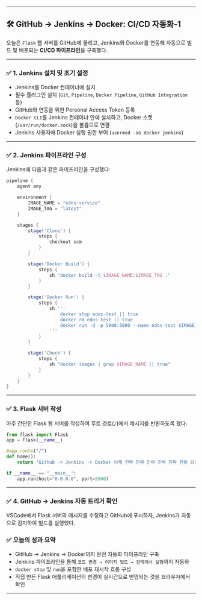 
---

## 🛠 GitHub → Jenkins → Docker: CI/CD 자동화-1

오늘은 `Flask` 웹 서버를 GitHub에 올리고, Jenkins와 Docker를 연동해 자동으로 빌드 및 배포되는 **CI/CD 파이프라인**을 구축했다.

---

### ✅ 1. Jenkins 설치 및 초기 설정

* Jenkins를 Docker 컨테이너에 설치
* 필수 플러그인 설치 (`Git`, `Pipeline`, `Docker Pipeline`, `GitHub Integration` 등)
* GitHub와 연동을 위한 Personal Access Token 등록
* `Docker CLI`를 Jenkins 컨테이너 안에 설치하고, Docker 소켓(`/var/run/docker.sock`)을 볼륨으로 연결
* Jenkins 사용자에 Docker 실행 권한 부여 (`usermod -aG docker jenkins`)

---

### ✅ 2. Jenkins 파이프라인 구성

Jenkins에 다음과 같은 파이프라인을 구성했다:

```groovy
pipeline {
    agent any

    environment {
        IMAGE_NAME = "edos-service"
        IMAGE_TAG = "latest"
    }

    stages {
        stage('Clone') {
            steps {
                checkout scm
            }
        }

        stage('Docker Build') {
            steps {
                sh "docker build -t $IMAGE_NAME:$IMAGE_TAG ."
            }
        }

        stage('Docker Run') {
            steps {
                sh '''
                    docker stop edos-test || true
                    docker rm edos-test || true
                    docker run -d -p 5000:5000 --name edos-test $IMAGE_NAME:$IMAGE_TAG
                '''
            }
        }

        stage('Check') {
            steps {
                sh "docker images | grep $IMAGE_NAME || true"
            }
        }
    }
}
```

---

### ✅ 3. Flask 서버 작성

아주 간단한 Flask 웹 서버를 작성하여 루트 경로(`/`)에서 메시지를 반환하도록 했다:

```python
from flask import Flask
app = Flask(__name__)

@app.route("/")
def home():
    return "Github -> Jenkins -> Docker 이제 진짜 진짜 진짜 진짜 진짜 연동 되었나요?!"

if __name__ == "__main__":
    app.run(host="0.0.0.0", port=5000)
```

---

### ✅ 4. GitHub → Jenkins 자동 트리거 확인

VSCode에서 Flask 서버의 메시지를 수정하고 GitHub에 푸시하자, Jenkins가 자동으로 감지하여 빌드를 실행했다.


### ✅ 오늘의 성과 요약

* GitHub → Jenkins → Docker까지 완전 자동화 파이프라인 구축
* Jenkins 파이프라인을 통해 `코드 변경 → 이미지 빌드 → 컨테이너 실행`까지 자동화
* `docker stop` 및 `run`을 포함한 배포 재시작 흐름 구성
* 직접 만든 Flask 애플리케이션의 변경이 실시간으로 반영되는 것을 브라우저에서 확인

---


